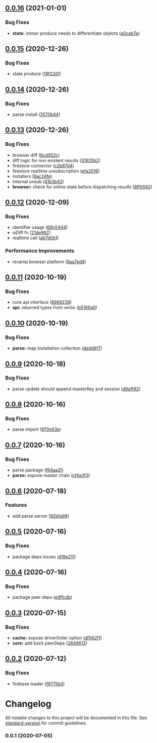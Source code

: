 ## [0.0.16](https://github.com/rebasedjs/rebasedjs/compare/v0.0.15...v0.0.16) (2021-01-01)


### Bug Fixes

* **state:** immer produce needs to differentiate objects ([a0cab7a](https://github.com/rebasedjs/rebasedjs/commit/a0cab7a5075f3644d436c46e76afb449df9575ca))



## [0.0.15](https://github.com/rebasedjs/rebasedjs/compare/v0.0.14...v0.0.15) (2020-12-26)


### Bug Fixes

* state produce ([19f22d1](https://github.com/rebasedjs/rebasedjs/commit/19f22d1b1eaac8fbe5c30ea1acfd76c9aad4f21b))



## [0.0.14](https://github.com/rebasedjs/rebasedjs/compare/v0.0.13...v0.0.14) (2020-12-26)


### Bug Fixes

* parse install ([3570b44](https://github.com/rebasedjs/rebasedjs/commit/3570b443167d861b99009b833385e1c206e7ac31))



## [0.0.13](https://github.com/rebasedjs/rebasedjs/compare/v0.0.12...v0.0.13) (2020-12-26)


### Bug Fixes

* browser diff ([8cd952c](https://github.com/rebasedjs/rebasedjs/commit/8cd952c522bbd7952e3a5698154ed86997376fc0))
* diff logic for non existent results ([31925b2](https://github.com/rebasedjs/rebasedjs/commit/31925b2efd86f129df473665e8125db02889eddd))
* firestore connector ([c2b87d4](https://github.com/rebasedjs/rebasedjs/commit/c2b87d4751b6a5f0fc506ba7b86470a546636568))
* firestore realtime unsubscription ([efa2016](https://github.com/rebasedjs/rebasedjs/commit/efa20169c43c40abfcb7c0d2de78fa5a2b8f54c8))
* installers ([9ac24fe](https://github.com/rebasedjs/rebasedjs/commit/9ac24fea6cd51b8aeed504b4ea6eb3ccf2aff2fd))
* internal unsub ([41b3b42](https://github.com/rebasedjs/rebasedjs/commit/41b3b4277ebd8471c6c890800258f09e248b723c))
* **browser:** check for online state before dispatching results ([8ff0592](https://github.com/rebasedjs/rebasedjs/commit/8ff05923c04f66646dc139dbc955cfef57a931d1))



## [0.0.12](https://github.com/rebasedjs/rebasedjs/compare/v0.0.11...v0.0.12) (2020-12-09)


### Bug Fixes

* identifier usage ([69c0444](https://github.com/rebasedjs/rebasedjs/commit/69c0444107a5e54c46322dadc1a9c6121f5a586a))
* isDiff fn ([214e982](https://github.com/rebasedjs/rebasedjs/commit/214e9820871df5d936e9955096758ad24a20646b))
* realtime call ([ab7d0b1](https://github.com/rebasedjs/rebasedjs/commit/ab7d0b1644e8eba68546e93d32489521e878e1e3))


### Performance Improvements

* revamp browser platform ([8aa7ed8](https://github.com/rebasedjs/rebasedjs/commit/8aa7ed8e4c9801a2412a81801f38f6c26f384ad2))



## [0.0.11](https://github.com/rebasedjs/rebasedjs/compare/v0.0.10...v0.0.11) (2020-10-19)


### Bug Fixes

* core api interface ([8989239](https://github.com/rebasedjs/rebasedjs/commit/89892398deeb9d7db6c666bf20b4b12a8b20ee08))
* **api:** returned types from verbs ([b5166a0](https://github.com/rebasedjs/rebasedjs/commit/b5166a0cd7ae4b349dbf36054f05acfc3a3cc769))



## [0.0.10](https://github.com/rebasedjs/rebasedjs/compare/v0.0.9...v0.0.10) (2020-10-19)


### Bug Fixes

* **parse:** map Installation collection ([dedd917](https://github.com/rebasedjs/rebasedjs/commit/dedd917c11bdb73c258384aae4725dd53fe4b444))



## [0.0.9](https://github.com/rebasedjs/rebasedjs/compare/v0.0.8...v0.0.9) (2020-10-18)


### Bug Fixes

* parse update should append masterKey and session ([d9a1f92](https://github.com/rebasedjs/rebasedjs/commit/d9a1f92844840d3f5eb1289f5298b4aeb5742dd2))



## [0.0.8](https://github.com/rebasedjs/rebasedjs/compare/v0.0.7...v0.0.8) (2020-10-16)


### Bug Fixes

* parse import ([970e63e](https://github.com/rebasedjs/rebasedjs/commit/970e63e14d5cc266bc35f24c8d9e122a189db70d))



## [0.0.7](https://github.com/rebasedjs/rebasedjs/compare/v0.0.6...v0.0.7) (2020-10-16)


### Bug Fixes

* parse package ([f64aa2f](https://github.com/rebasedjs/rebasedjs/commit/f64aa2f06b2a998ee5a68e241a801530a2cd311d))
* **parse:** expose master chain ([cf4a3f3](https://github.com/rebasedjs/rebasedjs/commit/cf4a3f3339aa739a6a53fa559295fed6cf02eb6d))



## [0.0.6](https://github.com/rebasedjs/rebasedjs/compare/v0.0.5...v0.0.6) (2020-07-18)


### Features

* add parse server ([92bfa98](https://github.com/rebasedjs/rebasedjs/commit/92bfa98a46d2c8fcd9ccc1a578e56e5960b3073e))



## [0.0.5](https://github.com/rebasedjs/rebasedjs/compare/v0.0.4...v0.0.5) (2020-07-16)


### Bug Fixes

* package deps issues ([d19e211](https://github.com/rebasedjs/rebasedjs/commit/d19e21186e7c465b2295c8b1225b9632cb784b11))



## [0.0.4](https://github.com/rebasedjs/rebasedjs/compare/v0.0.3...v0.0.4) (2020-07-16)


### Bug Fixes

* package peer deps ([edffcdb](https://github.com/rebasedjs/rebasedjs/commit/edffcdbee87edb79a7a068a5564b6217931f791a))



## [0.0.3](https://github.com/rebasedjs/rebasedjs/compare/v0.0.2...v0.0.3) (2020-07-15)


### Bug Fixes

* **cache:** expose driverOrder option ([df562f1](https://github.com/rebasedjs/rebasedjs/commit/df562f127c15f7314727edb9d5970453f4147302))
* **core:** add back peerDeps ([2849613](https://github.com/rebasedjs/rebasedjs/commit/2849613be7a643de3efae5d5cf387ec183f34788))



## [0.0.2](https://github.com/rebasedjs/rebasedjs/compare/v0.0.1...v0.0.2) (2020-07-12)


### Bug Fixes

* firebase loader ([f9775b5](https://github.com/rebasedjs/rebasedjs/commit/f9775b5ee42ad8a943f5b481c186fa7d76a9c166))



# Changelog

All notable changes to this project will be documented in this file. See [standard-version](https://github.com/conventional-changelog/standard-version) for commit guidelines.

### 0.0.1 (2020-07-05)
